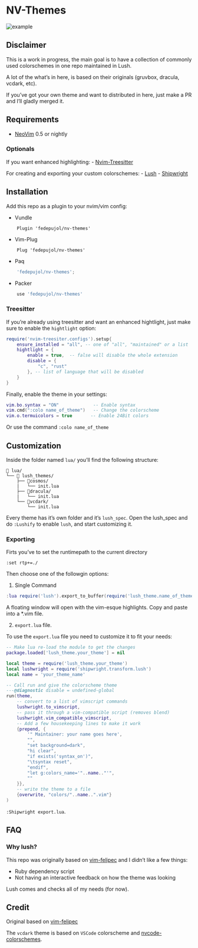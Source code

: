 # NV-Themes

![example](https://github.com/fedepujol/nv-themes/blob/main/media/image01.jpg)

## Disclaimer

This is a work in progress, the main goal is to have a collection of
commonly used colorschemes in one repo maintained in Lush.

A lot of the what’s in here, is based on their originals (gruvbox,
dracula, vcdark, etc).

If you’ve got your own theme and want to distributed in here, just make
a PR and I’ll gladly merged it.

## Requirements

-   [NeoVim](https://github.com/neovim/neovim) 0.5 or nightly

### Optionals

If you want enhanced highlighting: -
[Nvim-Treesitter](https://github.com/nvim-treesitter/nvim-treesitter)

For creating and exporting your custom colorschemes: -
[Lush](https://github.com/rktjmp/lush.nvim) -
[Shipwright](https://github.com/rktjmp/shipwright.nvim)

## Installation

Add this repo as a plugin to your nvim/vim config:

-   Vundle

``` vim-script
    Plugin 'fedepujol/nv-themes'
```

-   Vim-Plug

``` vim-script
    Plug 'fedepujol/nv-themes'
```

-   Paq

``` lua
    'fedepujol/nv-themes';
```

-   Packer

``` lua
    use 'fedepujol/nv-themes'
```

### Treesitter

If you’re already using treesitter and want an enhanced hightlight, just
make sure to enable the `hightlight` option:

``` lua
require('nvim-treesiter.configs').setup{
	ensure_installed = "all", -- one of "all", "maintained" or a list
	hightlight = {
		enable = true, 	-- false will disable the whole extension
		disable = {
			"c", "rust"
		}, -- list of language that will be disabled
	}
}
```

Finally, enable the theme in your settings:

``` lua
vim.bo.syntax = "ON" 		 	 -- Enable syntax
vim.cmd(":colo name_of_theme") 	 -- Change the colorscheme
vim.o.termuicolors = true 	 	-- Enable 24Bit colors
```

Or use the command `:colo name_of_theme`

## Customization

Inside the folder named `lua/` you’ll find the following structure:

``` text
📁 lua/
└── 📁 lush_themes/
	├── 📁cosmos/
	|	└── init.lua
	├── 📁dracula/
	|	└── init.lua
	└── 📁vcdark/
		└── init.lua
```

Every theme has it’s own folder and it’s `lush_spec`. Open the lush_spec
and do `:Lushify` to enable `lush`, and start customizing it.

### Exporting

Firts you’ve to set the runtimepath to the current directory

`:set rtp+=./`

Then choose one of the followgin options:

1.  Single Command

``` lua
:lua require('lush').export_to_buffer(require('lush_theme.name_of_theme_to_export'))
```

A floating window will open with the vim-esque highlights. Copy and
paste into a \*.vim file.

2.  `export.lua` file.

To use the `export.lua` file you need to customize it to fit your needs:

``` lua
-- Make lua re-load the module to get the changes
package.loaded['lush_theme.your_theme'] = nil

local theme = require('lush_theme.your_theme')
local lushwright = require('shipwright.transform.lush')
local name = 'your_theme_name'

-- Call run and give the colorscheme theme
---@diagnostic disable = undefined-global
run(theme,
	-- convert to a list of vimscript commands
	lushwright.to_vimscript,
	-- pass it through a vim-compatible script (removes blend)
	lushwright.vim_compatible_vimscript,
	-- Add a few housekeeping lines to make it work
	{prepend, {
		'" Maintainer: your name goes here',
		"",
		"set background=dark",
		"hi clear",
		"if exists('syntax_on')",
		"\tsyntax reset",
		"endif",
		"let g:colors_name='"..name.."'",
		""
	}},
	-- write the theme to a file
	{overwrite, "colors/"..name..".vim"}
)
```

`:Shipwright export.lua`.

## FAQ

### Why lush?

This repo was originally based on
[vim-felipec](https://github.com/felipec/vim-felipec) and I didn’t like
a few things:

-   Ruby dependency script
-   Not having an interactive feedback on how the theme was looking

Lush comes and checks all of my needs (for now).

## Credit

Original based on [vim-felipec](https://github.com/felipec/vim-felipec)

The `vcdark` theme is based on `VSCode` colorscheme and
[nvcode-colorschemes](https://github.com/ChristianChiarulli/nvcode-color-schemes.vim).
